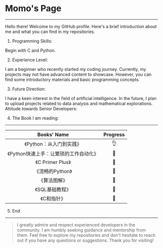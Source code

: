 # Momo's Page
---
Hello there! Welcome to my GitHub profile. Here's a brief introduction about me and what you can find in my repositories.

1. Programming Skills:

  Begin with C and Python.

2. Experience Level:

  I am a beginner who recently started my coding journey.
Currently, my projects may not have advanced content to showcase. However, you can find some introductory materials and basic programming concepts.

3. Future Direction:

  I have a keen interest in the field of artificial intelligence.
In the future, I plan to upload projects related to data analysis and mathematical explorations.
Attitude towards Senior Developers:

4. The Book I am reading:
---
| Books' Name | Progress |
|:------:|:------------:|
|《Python：从入门到实践》|👌|
|《Python快速上手：让繁琐的工作自动化》|📖|
|《C Primer Plus》| 📖 |
|《流畅的Python》|📖|
|《算法图解》|📖|
|《SQL基础教程》|📖|
|《C和指针》|📖|


5. End
---
> I greatly admire and respect experienced developers in the community.
> I am humbly seeking guidance and mentorship from them.
> Feel free to explore my repositories and don't hesitate to reach out if you have any questions or suggestions. Thank you for visiting!
